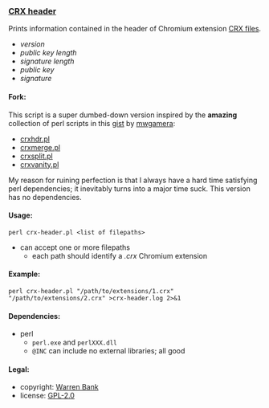 ### [CRX header](https://github.com/warren-bank/crx-header)

Prints information contained in the header of Chromium extension [CRX files](https://chromium.googlesource.com/chromium/src.git/+/62.0.3178.1/chrome/common/extensions/docs/templates/articles/crx.html).

* _version_
* _public key length_
* _signature length_
* _public key_
* _signature_

#### Fork:

This script is a super dumbed-down version inspired by the __amazing__ collection of perl scripts in this [gist](https://gist.github.com/mwgamera/9774270) by [mwgamera](https://github.com/mwgamera):

* [crxhdr.pl](https://gist.github.com/mwgamera/9774270/raw/4f8541e1b13137646c2cb9e1fd8636ccc03320a4/crxhdr.pl)
* [crxmerge.pl](https://gist.github.com/mwgamera/9774270/raw/4f8541e1b13137646c2cb9e1fd8636ccc03320a4/crxmerge.pl)
* [crxsplit.pl](https://gist.github.com/mwgamera/9774270/raw/4f8541e1b13137646c2cb9e1fd8636ccc03320a4/crxsplit.pl)
* [crxvanity.pl](https://gist.github.com/mwgamera/9774270/raw/4f8541e1b13137646c2cb9e1fd8636ccc03320a4/crxvanity.pl)

My reason for ruining perfection is that I always have a hard time satisfying perl dependencies; it inevitably turns into a major time suck. This version has no dependencies.

#### Usage:

`perl crx-header.pl <list of filepaths>`

* can accept one or more filepaths
  * each path should identify a _.crx_ Chromium extension

#### Example:

`perl crx-header.pl "/path/to/extensions/1.crx" "/path/to/extensions/2.crx" >crx-header.log 2>&1`

#### Dependencies:

* perl
  * `perl.exe` and `perlXXX.dll`
  * `@INC` can include no external libraries; all good

#### Legal:

* copyright: [Warren Bank](https://github.com/warren-bank)
* license: [GPL-2.0](https://www.gnu.org/licenses/old-licenses/gpl-2.0.txt)
